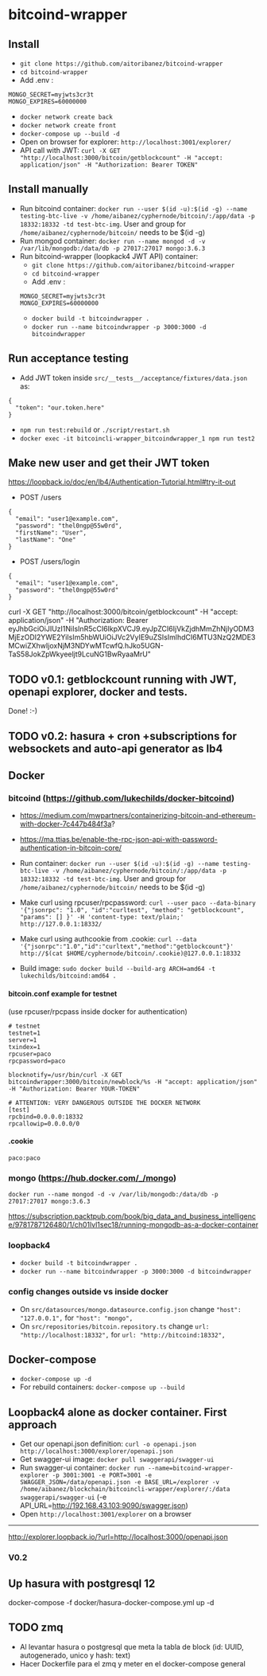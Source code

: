 # bitcoind-wrapper

## Install
- ```git clone https://github.com/aitoribanez/bitcoind-wrapper```
- ```cd bitcoind-wrapper```
- Add .env :
```
MONGO_SECRET=myjwts3cr3t
MONGO_EXPIRES=60000000
```
- ```docker network create back```
- ```docker network create front```
- ```docker-compose up --build -d```
- Open on browser for explorer: ```http://localhost:3001/explorer/```
- API call with JWT: ```curl -X GET "http://localhost:3000/bitcoin/getblockcount" -H "accept: application/json" -H "Authorization: Bearer TOKEN"```

## Install manually
- Run bitcoind container: ```docker run --user $(id -u):$(id -g) --name testing-btc-live -v /home/aibanez/cyphernode/bitcoin/:/app/data -p 18332:18332 -td test-btc-img```. User and group for ```/home/aibanez/cyphernode/bitcoin/``` needs to be $(id -g)
- Run mongod container: ```docker run --name mongod -d -v /var/lib/mongodb:/data/db -p 27017:27017 mongo:3.6.3```
- Run bitcoind-wrapper (loopkack4 JWT API) container:
    - ```git clone https://github.com/aitoribanez/bitcoind-wrapper```
    - ```cd bitcoind-wrapper```
    - Add .env :
    ```
    MONGO_SECRET=myjwts3cr3t
    MONGO_EXPIRES=60000000
    ```
    - ```docker build -t bitcoindwrapper .```
    - ```docker run --name bitcoindwrapper -p 3000:3000 -d bitcoindwrapper```

## Run acceptance testing
- Add JWT token inside ```src/__tests__/acceptance/fixtures/data.json``` as:
```
{
  "token": "our.token.here"
}
```
- ```npm run test:rebuild``` or ```./script/restart.sh```
- ```docker exec -it bitcoincli-wrapper_bitcoindwrapper_1 npm run test2```

## Make new user and get their JWT token
https://loopback.io/doc/en/lb4/Authentication-Tutorial.html#try-it-out

- POST /users
```
{
  "email": "user1@example.com",
  "password": "thel0ngp@55w0rd",
  "firstName": "User",
  "lastName": "One"
}
```
- POST /users/login
```
{
  "email": "user1@example.com",
  "password": "thel0ngp@55w0rd"
}
```

curl -X GET "http://localhost:3000/bitcoin/getblockcount" -H "accept: application/json" -H "Authorization: Bearer eyJhbGciOiJIUzI1NiIsInR5cCI6IkpXVCJ9.eyJpZCI6IjVkZjdhMmZhNjIyODM3MjEzODI2YWE2YiIsIm5hbWUiOiJVc2VyIE9uZSIsImlhdCI6MTU3NzQ2MDE3MCwiZXhwIjoxNjM3NDYwMTcwfQ.hJko5UGN-TaS58JokZpWkyeeljt9LcuNG1BwRyaaMrU"


## TODO v0.1: getblockcount running with JWT, openapi explorer, docker and tests.
Done! :-)

## TODO v0.2: hasura + cron +subscriptions for websockets and auto-api generator as lb4

## Docker

### bitcoind  (https://github.com/lukechilds/docker-bitcoind)
- https://medium.com/mwpartners/containerizing-bitcoin-and-ethereum-with-docker-7c447b484f3a?
- https://ma.ttias.be/enable-the-rpc-json-api-with-password-authentication-in-bitcoin-core/


- Run container: ```docker run --user $(id -u):$(id -g) --name testing-btc-live -v /home/aibanez/cyphernode/bitcoin/:/app/data -p 18332:18332 -td test-btc-img```. User and group for ```/home/aibanez/cyphernode/bitcoin/``` needs to be $(id -g)
- Make curl using rpcuser/rpcpassword: ```curl --user paco --data-binary '{"jsonrpc": "1.0", "id":"curltest", "method": "getblockcount", "params": [] }' -H 'content-type: text/plain;' http://127.0.0.1:18332/```
- Make curl using authcookie from .cookie: ```curl --data '{"jsonrpc":"1.0","id":"curltext","method":"getblockcount"}'  http://$(cat $HOME/cyphernode/bitcoin/.cookie)@127.0.0.1:18332```

- Build image: ```sudo docker build --build-arg ARCH=amd64 -t lukechilds/bitcoind:amd64 .```

#### bitcoin.conf example for testnet
(use rpcuser/rpcpass inside docker for authentication)
```
# testnet
testnet=1
server=1
txindex=1
rpcuser=paco
rpcpassword=paco

blocknotify=/usr/bin/curl -X GET bitcoindwrapper:3000/bitcoin/newblock/%s -H "accept: application/json" -H "Authorization: Bearer YOUR-TOKEN"

# ATTENTION: VERY DANGEROUS OUTSIDE THE DOCKER NETWORK
[test]
rpcbind=0.0.0.0:18332
rpcallowip=0.0.0.0/0
```

#### .cookie
```
paco:paco
```

### mongo (https://hub.docker.com/_/mongo)

```docker run --name mongod -d -v /var/lib/mongodb:/data/db -p 27017:27017 mongo:3.6.3```

https://subscription.packtpub.com/book/big_data_and_business_intelligence/9781787126480/1/ch01lvl1sec18/running-mongodb-as-a-docker-container

### loopback4
- ```docker build -t bitcoindwrapper .```
- ```docker run --name bitcoindwrapper -p 3000:3000 -d bitcoindwrapper```


### config changes outside vs inside docker

- On ```src/datasources/mongo.datasource.config.json``` change ```"host": "127.0.0.1",``` for ```"host": "mongo",```
- On ```src/repositories/bitcoin.repository.ts``` change  ```url: "http://localhost:18332",``` for ```url: "http://bitcoind:18332",```

## Docker-compose

- ```docker-compose up -d```
- For rebuild containers: ```docker-compose up --build```

## Loopback4 alone as docker container. First approach

- Get our openapi.json definition: ```curl -o openapi.json http://localhost:3000/explorer/openapi.json```
- Get swagger-ui image: ```docker pull swaggerapi/swagger-ui```
- Run swagger-ui container: ```docker run --name=bitcoind-wrapper-explorer -p 3001:3001 -e PORT=3001 -e SWAGGER_JSON=/data/openapi.json -e BASE_URL=/explorer -v /home/aibanez/blockchain/bitcoincli-wrapper/explorer/:/data swaggerapi/swagger-ui```  (-e API_URL=http://192.168.43.103:9090/swagger.json)
- Open ```http://localhost:3001/explorer``` on a browser

-----

http://explorer.loopback.io/?url=http://localhost:3000/openapi.json


### V0.2

## Up hasura with postgresql 12
 docker-compose -f docker/hasura-docker-compose.yml up -d

 ## TODO zmq
 - Al levantar hasura o postgresql que meta la tabla de block (id: UUID, autogenerado, unico y hash: text)
 - Hacer Dockerfile para el zmq y meter en el docker-compose general
